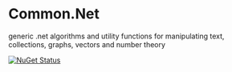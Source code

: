 # Common.Net
generic .net algorithms and utility functions for manipulating text, collections, graphs, vectors and number theory

[![NuGet Status](https://buildstats.info/nuget/Matthiasffm.Common)](https://www.nuget.org/packages/Matthiasffm.Common/)
